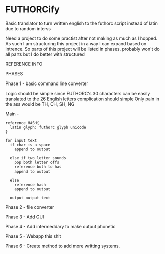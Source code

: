 # FUTHORCify
Basic translator to turn written english to the futhorc script instead of latin due to random interss

Need a project to do some practist after not making as much as I hopped. As such I am structuring this project in a way I can expand based on intrence.
So parts of this project will be listed in phases, probably won't do all parts but I do better with structured 

REFERENCE INFO

PHASES

Phase 1 - basic command line converter

  Logic should be simple since FUTHORC's 30 characters can be easily translated to the 26 English letters complication should simple
  Only pain in the ass would be TH, CH, SH, NG

  Main -

    reference HASH{
      latin glyph: futhorc glyph unicode
    }

    for input text
      if char is a space
        append to output
        
      else if two letter sounds
        pop both letter offs
        reference both to has
        append to output
        
      else
        reference hash
        append to output

      output output text

Phase 2 - file converter

Phase 3 - Add GUI

Phase 4 - Add intermeddary to make output phonetic

Phase 5 - Webapp this shit

Phase 6 - Create method to add more writting systems.
